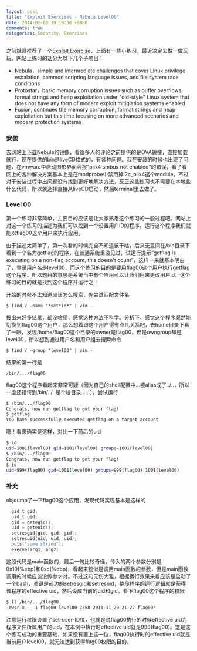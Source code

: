 ```yaml
---
layout: post
title: "Exploit Exercises - Nebula Level00"
date: 2014-01-08 19:19:58 +0800
comments: true
categories: Security, Exercises
---
```


之前斌哥推荐了一个[Exploit Exercise](http://exploit-exercises.com/)，上面有一些小练习，最近决定去做一做玩玩。网站上练习的话分为以下几个子项目：

- Nebula，simple and intermediate challenges that cover Linux privilege escalation, common scripting language issues, and file system race conditions
- Protostar，basic memory corruption issues such as buffer overflows, format strings and heap exploitation under "old-style" Linux system that does not have any form of modern exploit mitigiation systems enabled
- Fusion, continues the memory corruption, format strings and heap exploitation but this time focusing on more advanced scenarios and modern protection systems

<!-- more -->

### 安装

去网站上[下载](http://exploit-exercises.com/download)Nebula的镜像，看很多人的评论之前提供的是OVA镜像，直接加载就行，现在提供的bin是liveCD格式的，有各种问题。我在安装的时候也出现了问题，在vmware中启动图形界面会报“piix4 smbus not enabled”的错误，看了看网上的各种解决方案基本上是在modprobe中禁用掉i2c_piix4这个module，不过对于安装过程中出问题没有找到更好地解决方法，反正这些练习也不需要在本地些什么代码，所以就选择直接从liveCD启动，然后terminal里去做了。

### Level 00

第一个练习非常简单，主要目的应该是让大家熟悉这个练习的一般过程吧。网站上对这一个练习的描述为我们可以找到一个设置用户ID的程序，运行这个程序我们就能以flag00这个用户来执行应用。

由于描述太简单了，第一次看的时候完全不知道该干啥，后来无意间在/bin目录下看到一个名为getflag的程序，在普通系统里没见过，试运行提示“getflag is executing on a non-flag account, this doesn't count”，这样一来就基本明白了，登录用户名是level00，而这个练习的目的是要用flag00这个用户执行getflag这个程序。所以题目的意思是系统当中有个应用可以让我们用来更改用户id，这个练习的目的就是找到这个程序并运行之！

开始的时候不太知道应该怎么搜索，先尝试匹配文件名


	$ find / -name "*set*id*" | vim -


搜出来好多结果，都没啥用，感觉这种方法不科学。分析下，感觉这个程序既然能切换到flag00这个用户，那么想着跟这个用户得有点儿关系吧，去home目录下看了一眼，发现/home/flag00这个目录的owner是flag00，但是owngroup却是level00，所以想到通过用户名和用户组去搜索命令


	$ find / -group "level00" | vim -


结果的第一行是


	/bin/.../flag00


flag00这个程序看起来非常可疑（因为自己的shell配置中...被alias成了../..，所以一度还错愕到/bin/../..是个啥目录……），尝试运行

``` bash
$ /bin/.../flag00
Congrats, now run getflag to get your flag!
$ getflag
You have successfully executed getflag on a target account
```

嗯！看来确实是这样，对比一下前后的uid

``` bash
$ id
uid=1001(level00) gid=1001(level00) groups=1001(level00)
$ /bin/.../flag00
Congrats, now run getflag to get your flag!
$ id
uid=999(flag00) gid=1001(level00) groups=999(flag00),1001(level00)
```

### 补充

objdump了一下flag00这个应用，发现代码实现基本是这样的

``` c
  gid_t gid;
  uid_t uid;
  gid = getegid();
  uid = geteuid();
  setresgid(gid, gid, gid);
  setresuid(uid, uid, uid);
  puts("some string");
  execve(arg1, arg2)
```

这段代码是main函数的，最后一句比较奇怪，传入的两个参数分别是0x10(%ebp)和0xc(%ebp)，看起来貌似是调用main函数的参数，但是main函数调用的时候应该没传参才对。不过这句无伤大雅，根据运行效果来看应该是启动了一个bash，关键是前边的setresgid和setresuid，整段程序的运行逻辑就是获得该程序的effective uid，然后设成当前的uid和gid。看下flag00这个程序的权限

``` bash
$ ll /bin/.../flag00
-rwsr-x--- 1 flag00 level00 7358 2011-11-20 21:22 flag00*
```

注意运行权限设置了set-user-ID位，也就是说flag00执行的时候effective uid为程序文件所属用户的uid，在本例中执行时effective uid就是999(flag00)。这是这个练习成功的重要基础，如果没有置上这一位，flag00执行时的effective uid就是当前用户level00，就无法达到获得flag00权限的目的。
